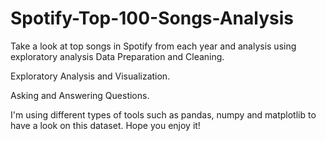 # Spotify-Top-100-Songs-Analysis
Take a look at top songs in Spotify from each year and analysis using exploratory analysis
 Data Preparation and Cleaning.
 
Exploratory Analysis and Visualization.
 
Asking and Answering Questions.


I'm using different types of tools such as pandas, numpy and matplotlib to have a look on this dataset. Hope you enjoy it! 
